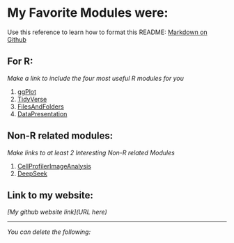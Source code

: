 # My Favorite Modules were:

Use this reference to learn how to format this README: [Markdown on Github](https://docs.github.com/en/get-started/writing-on-github/getting-started-with-writing-and-formatting-on-github/basic-writing-and-formatting-syntax)

## For R:

*Make a link to include the four most useful R modules for you*


1. [ggPlot](modules/05_GGplot_Visualization)
2. [TidyVerse](modules/modules/04_Tidyverse/README.md)
3. [FilesAndFolders](modules/03_Files_and_Folders)
4. [DataPresentation](modules/10_Presenting_Data/README.md)

## Non-R related modules:

*Make links to at least 2 Interesting Non-R related Modules*

1. [CellProfilerImageAnalysis](modules/13_Image_Analysis/15_Image_Analysis)
2. [DeepSeek](modules/11_2D_Genomics)


## Link to my website:

*[My github website link](URL here)*

---

*You can delete the following:*

